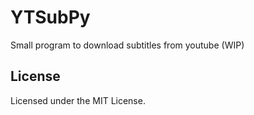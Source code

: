YTSubPy
=================
Small program to download subtitles from youtube (WIP)


License
------------
Licensed under the MIT License.
